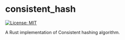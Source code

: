 consistent_hash
===============

[![License: MIT](https://img.shields.io/badge/license-MIT-blue.svg)](LICENSE)

A Rust implementation of Consistent hashing algorithm.
